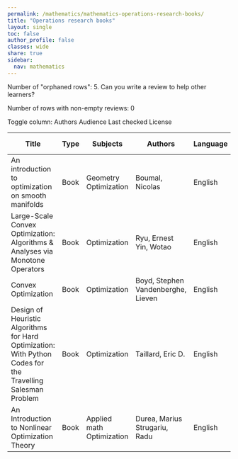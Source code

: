 ```yaml
---
permalink: /mathematics/mathematics-operations-research-books/
title: "Operations research books"
layout: single
toc: false
author_profile: false
classes: wide
share: true
sidebar:
  nav: mathematics
---
```


Number of "orphaned rows": 5. Can you write a review to help other learners?

Number of rows with non-empty reviews: 0

<div class="table_cols_toggles">
Toggle column: <a class="toggle-vis btn btn--danger" data-column="3">Authors</a> <a class="toggle-vis btn btn--danger" data-column="5">Audience</a> <a class="toggle-vis btn btn--danger" data-column="8">Last checked</a> <a class="toggle-vis btn btn--danger" data-column="9">License</a>
</div>
<table class="display" style="width:100%">
<thead>
<tr>
    <th>Title</th>
    <th>Type</th>
    <th>Subjects</th>
    <th>Authors</th>
    <th>Language</th>
    <th>Audience</th>
    <th>Reviews</th>
    <th>URLs</th>
    <th>Last checked</th>
    <th>License</th>
</tr>
</thead>
<tbody>
<tr>
    <td>An introduction to optimization on smooth manifolds</td>
    <td>Book</td>
    <td>Geometry<br>Optimization</td>
    <td>Boumal, Nicolas</td>
    <td>English</td>
    <td>Grad</td>
    <td></td>
    <td><a href="https://www.nicolasboumal.net/book/IntroOptimManifolds_Boumal_2023.pdf" target="_blank" class="btn btn--primary">PDF</a><br><a href="https://www.nicolasboumal.net/book/" target="_blank" class="btn btn--info">Site</a></td>
    <td>2023-11-11</td>
    <td></td>
</tr>
<tr>
    <td>Large-Scale Convex Optimization: Algorithms & Analyses via Monotone Operators</td>
    <td>Book</td>
    <td>Optimization</td>
    <td>Ryu, Ernest<br>Yin, Wotao</td>
    <td>English</td>
    <td>Grad</td>
    <td></td>
    <td><a href="https://large-scale-book.mathopt.com/LSCOMO.pdf" target="_blank" class="btn btn--primary">PDF</a><br><a href="https://large-scale-book.mathopt.com/" target="_blank" class="btn btn--info">Site</a></td>
    <td>2023-11-20</td>
    <td></td>
</tr>
<tr>
    <td>Convex Optimization</td>
    <td>Book</td>
    <td>Optimization</td>
    <td>Boyd, Stephen<br>Vandenberghe, Lieven </td>
    <td>English</td>
    <td>Undergrad</td>
    <td></td>
    <td><a href="https://stanford.edu/~boyd/cvxbook/bv_cvxbook.pdf" target="_blank" class="btn btn--primary">PDF</a><br><a href="https://stanford.edu/~boyd/cvxbook/" target="_blank" class="btn btn--info">Site</a></td>
    <td>2023-11-25</td>
    <td></td>
</tr>
<tr>
    <td>Design of Heuristic Algorithms for Hard Optimization: With Python Codes for the Travelling Salesman Problem</td>
    <td>Book</td>
    <td>Optimization</td>
    <td>Taillard, Eric D.</td>
    <td>English</td>
    <td>Undergrad</td>
    <td></td>
    <td><a href="https://link.springer.com/content/pdf/10.1007/978-3-031-13714-3.pdf" target="_blank" class="btn btn--primary">PDF</a><br><a href="https://link.springer.com/download/epub/10.1007/978-3-031-13714-3.epub" target="_blank" class="btn btn--primary">EPUB</a><br><a href="https://link.springer.com/book/10.1007/978-3-031-13714-3" target="_blank" class="btn btn--info">Site</a></td>
    <td>2023-12-09</td>
    <td>CC BY 4.0 DEED</td>
</tr>
<tr>
    <td>An Introduction to Nonlinear Optimization Theory</td>
    <td>Book</td>
    <td>Applied math<br>Optimization</td>
    <td>Durea, Marius<br>Strugariu, Radu</td>
    <td>English</td>
    <td>Undergrad</td>
    <td></td>
    <td><a href="https://www.degruyter.com/document/doi/10.2478/9783110426045/pdf" target="_blank" class="btn btn--primary">PDF</a><br><a href="https://www.degruyter.com/document/doi/10.2478/9783110426045/epub" target="_blank" class="btn btn--primary">EPUB</a><br><a href="https://www.degruyter.com/document/doi/10.2478/9783110426045/html" target="_blank" class="btn btn--info">Site</a></td>
    <td>2023-12-16</td>
    <td>CC BY-NC-ND 4.0 DEED</td>
</tr>
<tfoot>
<tr>
    <td></td>
    <td></td>
    <td></td>
    <td></td>
    <td></td>
    <td></td>
    <td></td>
    <td></td>
    <td></td>
    <td></td>
</tr>
</tfoot>

